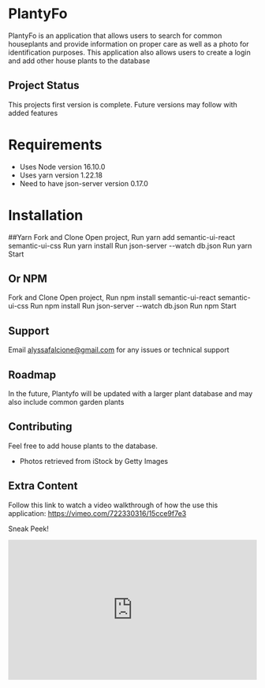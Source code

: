 # PlantyFo
PlantyFo is an application that allows users to search for common houseplants and provide information on proper care as well as a photo for identification purposes. This application also allows users to create a login and add other house plants to the database 

## Project Status
This projects first version is complete. Future versions may follow with added features

# Requirements
* Uses Node version 16.10.0
* Uses yarn version 1.22.18
* Need to have json-server version 0.17.0

# Installation
##Yarn
Fork and Clone
Open project, 
Run yarn add semantic-ui-react semantic-ui-css
Run yarn install 
Run json-server --watch db.json
Run yarn Start
## Or NPM
Fork and Clone
Open project, 
Run npm install semantic-ui-react semantic-ui-css
Run npm install 
Run json-server --watch db.json
Run npm Start

## Support
Email alyssafalcione@gmail.com for any issues or technical support

## Roadmap
In the future, Plantyfo will be updated with a larger plant database and may also include common garden plants

## Contributing
Feel free to add house plants to the database.

* Photos retrieved from iStock by Getty Images

## Extra Content

Follow this link to watch a video walkthrough of how the use this application: https://vimeo.com/722330316/15cce9f7e3

Sneak Peek!

<div style="padding:56.25% 0 0 0;position:relative;"><iframe src="https://player.vimeo.com/video/722665310?h=9e23dbe295&amp;badge=0&amp;autopause=0&amp;player_id=0&amp;app_id=58479" frameborder="0" allow="autoplay; fullscreen; picture-in-picture" allowfullscreen style="position:absolute;top:0;left:0;width:100%;height:100%;" title="New Recording - 6/21/2022, 2:03:44 PM"></iframe></div><script src="https://player.vimeo.com/api/player.js"></script>